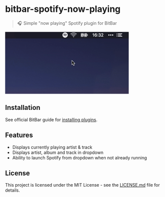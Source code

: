 # bitbar-spotify-now-playing

> 🎧 Simple "now playing" Spotify plugin for BitBar

<img src="screenshot.gif" width=400>

## Installation

See official BitBar guide for [installing plugins](https://github.com/matryer/bitbar#installing-plugins).

## Features

- Displays currently playing artist & track
- Displays artist, album and track in dropdown
- Ability to launch Spotify from dropdown when not already running

## License

This project is licensed under the MIT License - see the [LICENSE.md](LICENSE.md) file for details.
